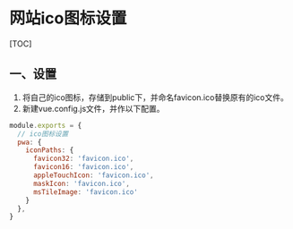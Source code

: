 # 网站ico图标设置

[TOC]

## 一、设置

1. 将自己的ico图标，存储到public下，并命名favicon.ico替换原有的ico文件。
2. 新建vue.config.js文件，并作以下配置。

```js
module.exports = {
  // ico图标设置
  pwa: {
    iconPaths: {
      favicon32: 'favicon.ico',
      favicon16: 'favicon.ico',
      appleTouchIcon: 'favicon.ico',
      maskIcon: 'favicon.ico',
      msTileImage: 'favicon.ico'
    }
  },
}
```

